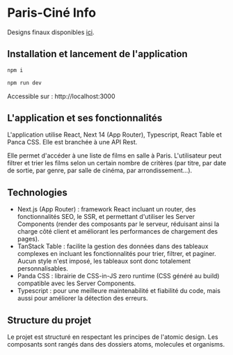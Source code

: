 # Paris-Ciné Info

Designs finaux disponibles [ici](https://www.figma.com/file/l8pmDTYzH7hf1EvOoCsHYl/Paris-Cin%C3%A9-Info?type=design&node-id=1302%3A4623&mode=design&t=LJ9lkecIQhNYlOCT-1).

## Installation et lancement de l'application

```sh
npm i
```

```sh
npm run dev
```

Accessible sur : http://localhost:3000

## L'application et ses fonctionnalités

L'application utilise React, Next 14 (App Router), Typescript, React Table et Panca CSS. Elle est branchée à une API Rest.

Elle permet d'accéder à une liste de films en salle à Paris. L'utilisateur peut filtrer et trier les films selon un certain nombre de critères (par titre, par date de sortie, par genre, par salle de cinéma, par arrondissement...).

## Technologies

- Next.js (App Router) : framework React incluant un router, des fonctionnalités SEO, le SSR, et permettant d'utiliser les Server Components (render des composants par le serveur, réduisant ainsi la charge côté client et améliorant les performances de chargement des pages).
- TanStack Table : facilite la gestion des données dans des tableaux complexes en incluant les fonctionnalités pour trier, filtrer, et paginer. Aucun style n'est imposé, les tableaux sont donc totalement personnalisables.
- Panda CSS : librairie de CSS-in-JS zero runtime (CSS généré au build) compatible avec les Server Components.
- Typescript : pour une meilleure maintenabilité et fiabilité du code, mais aussi pour améliorer la détection des erreurs.

## Structure du projet

Le projet est structuré en respectant les principes de l'atomic design.
Les composants sont rangés dans des dossiers atoms, molecules et organisms.

